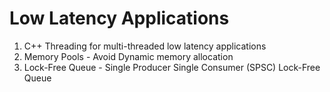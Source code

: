 # Low Latency Applications

1) C++ Threading for multi-threaded low latency applications
2) Memory Pools - Avoid Dynamic memory allocation
3) Lock-Free Queue - Single Producer Single Consumer (SPSC) Lock-Free Queue